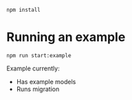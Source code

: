 ```
npm install
```

# Running an example

```
npm run start:example
```

Example currently:
- Has example models
- Runs migration